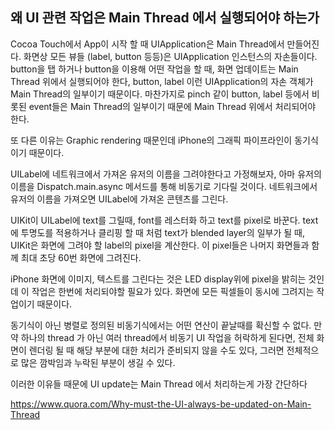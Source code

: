 ## 왜 UI 관련 작업은 Main Thread 에서 실행되어야 하는가


Cocoa Touch에서 App이 시작 할 때 UIApplication은 Main Thread에서 만들어진다.
화면상 모든 뷰들 (label, button 등등)은 UIApplication 인스턴스의 자손들이다.
button을 탭 하거나 button을 이용해 어떤 작업을 할 때, 화면 업데이트는 Main Thread 위에서 실행되어야 한다, button, label 이런 UIApplication의 자손 객체가 Main Thread의 일부이기 때문이다.
마찬가지로 pinch 같이 button, label 등에서 비롯된 event들은 Main Thread의 일부이기 때문에 Main Thread 위에서 처리되어야 한다.

또 다른 이유는 Graphic rendering 때문인데 iPhone의 그래픽 파이프라인이 동기식이기 때문이다.

UILabel에 네트워크에서 가져온 유저의 이름을 그려야한다고 가정해보자, 아마 유저의 이름을 Dispatch.main.async 메서드를 통해 비동기로 기다릴 것이다. 네트워크에서 유저의 이름을 가져오면 UILabel에 가져온 콘텐츠를 그린다.

UIKit이 UILabel에 text를 그릴때, font를 레스터화 하고 text를 pixel로 바꾼다. text에 투명도를 적용하거나 클리핑 할 때 처럼 text가 blended layer의 일부가 될 때, UIKit은 화면에 그려야 할 label의 pixel을 계산한다. 이 pixel들은 나머지 화면들과 함께 최대 초당 60번 화면에 그려진다.

iPhone 화면에 이미지, 텍스트를 그린다는 것은 LED display위에 pixel을 밝히는 것인데 이 작업은 한번에 처리되야할 필요가 있다. 화면에 모든 픽셀들이 동시에 그려지는 작업이기 때문이다.

동기식이 아닌 병렬로 정의된 비동기식에서는 어떤 연산이 끝날때를 확신할 수 없다. 만약 하나의 thread 가 아닌 여러 thread에서 비동기 UI 작업을 허락하게 된다면, 전체 화면이 렌더링 될 때 해당 부분에 대한 처리가 준비되지 않을 수도 있다, 그러면 전체적으로 많은 깜박임과 누락된 부분이 생길 수 있다.

이러한 이유들 때문에 UI update는 Main Thread 에서 처리하는게 가장 간단하다

https://www.quora.com/Why-must-the-UI-always-be-updated-on-Main-Thread
